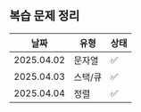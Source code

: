 ## 복습 문제 정리

| 날짜       | 유형    | 상태 |
| ---------- | ------- | ---- |
| 2025.04.02 | 문자열  | ✅   |
| 2025.04.03 | 스택/큐 | ✅   |
| 2025.04.04 | 정렬    | ✅   |
